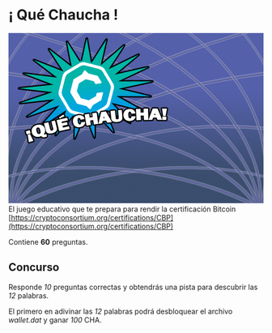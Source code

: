 # ¡ Qué Chaucha !
![Que Chaucha](data/bgimage/menu.jpg)
El juego educativo que te prepara para rendir la certificación Bitcoin
[https://cryptoconsortium.org/certifications/CBP](https://cryptoconsortium.org/certifications/CBP)

Contiene **60** preguntas.

## Concurso
Responde *10* preguntas correctas y obtendrás una pista
para descubrir las *12* palabras.

El primero en adivinar las *12* palabras podrá
desbloquear el archivo *wallet.dat* y ganar *100* CHA.
